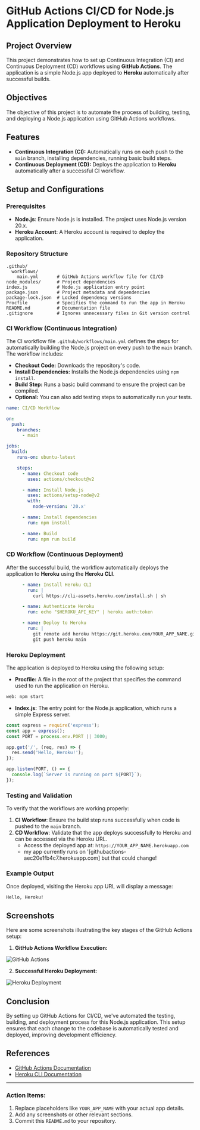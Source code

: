 # GitHub Actions CI/CD for Node.js Application Deployment to Heroku

## Project Overview

This project demonstrates how to set up Continuous Integration (CI) and Continuous Deployment (CD) workflows using **GitHub Actions**. The application is a simple Node.js app deployed to **Heroku** automatically after successful builds.

## Objectives

The objective of this project is to automate the process of building, testing, and deploying a Node.js application using GitHub Actions workflows.

## Features

- **Continuous Integration (CI):** Automatically runs on each push to the `main` branch, installing dependencies, running basic build steps.
- **Continuous Deployment (CD):** Deploys the application to **Heroku** automatically after a successful CI workflow.

## Setup and Configurations

### Prerequisites

- **Node.js**: Ensure Node.js is installed. The project uses Node.js version 20.x.
- **Heroku Account**: A Heroku account is required to deploy the application.

### Repository Structure

```
.github/
  workflows/
    main.yml       # GitHub Actions workflow file for CI/CD
node_modules/      # Project dependencies
index.js           # Node.js application entry point
package.json       # Project metadata and dependencies
package-lock.json  # Locked dependency versions
Procfile           # Specifies the command to run the app in Heroku
README.md          # Documentation file
.gitignore         # Ignores unnecessary files in Git version control
```

### CI Workflow (Continuous Integration)

The CI workflow file `.github/workflows/main.yml` defines the steps for automatically building the Node.js project on every push to the `main` branch. The workflow includes:

- **Checkout Code:** Downloads the repository's code.
- **Install Dependencies:** Installs the Node.js dependencies using `npm install`.
- **Build Step:** Runs a basic build command to ensure the project can be compiled.
- **Optional:** You can also add testing steps to automatically run your tests.

```yaml
name: CI/CD Workflow

on:
  push:
    branches:
      - main

jobs:
  build:
    runs-on: ubuntu-latest

    steps:
      - name: Checkout code
        uses: actions/checkout@v2

      - name: Install Node.js
        uses: actions/setup-node@v2
        with:
          node-version: '20.x'

      - name: Install dependencies
        run: npm install

      - name: Build
        run: npm run build
```

### CD Workflow (Continuous Deployment)

After the successful build, the workflow automatically deploys the application to **Heroku** using the **Heroku CLI**.

```yaml
      - name: Install Heroku CLI
        run: |
          curl https://cli-assets.heroku.com/install.sh | sh

      - name: Authenticate Heroku
        run: echo "$HEROKU_API_KEY" | heroku auth:token

      - name: Deploy to Heroku
        run: |
          git remote add heroku https://git.heroku.com/YOUR_APP_NAME.git
          git push heroku main
```

### Heroku Deployment

The application is deployed to Heroku using the following setup:

- **Procfile:** A file in the root of the project that specifies the command used to run the application on Heroku.

```bash
web: npm start
```

- **Index.js:** The entry point for the Node.js application, which runs a simple Express server.

```javascript
const express = require('express');
const app = express();
const PORT = process.env.PORT || 3000;

app.get('/', (req, res) => {
  res.send('Hello, Heroku!');
});

app.listen(PORT, () => {
  console.log(`Server is running on port ${PORT}`);
});
```

### Testing and Validation

To verify that the workflows are working properly:

1. **CI Workflow**: Ensure the build step runs successfully when code is pushed to the `main` branch.
2. **CD Workflow**: Validate that the app deploys successfully to Heroku and can be accessed via the Heroku URL.
   - Access the deployed app at: `https://YOUR_APP_NAME.herokuapp.com`
   - my app currently runs on '[githubactions-aec20e1fb4c7.herokuapp.com] but that could change!


### Example Output

Once deployed, visiting the Heroku app URL will display a message:
```
Hello, Heroku!
```

## Screenshots

Here are some screenshots illustrating the key stages of the GitHub Actions setup:

1. **GitHub Actions Workflow Execution:**

![GitHub Actions](screenshot-github-actions.png)

2. **Successful Heroku Deployment:**

![Heroku Deployment](screenshot-heroku-deployment.png)

## Conclusion

By setting up GitHub Actions for CI/CD, we've automated the testing, building, and deployment process for this Node.js application. This setup ensures that each change to the codebase is automatically tested and deployed, improving development efficiency.

## References

- [GitHub Actions Documentation](https://docs.github.com/en/actions)
- [Heroku CLI Documentation](https://devcenter.heroku.com/articles/heroku-cli)

---

### Action Items:

1. Replace placeholders like `YOUR_APP_NAME` with your actual app details.
2. Add any screenshots or other relevant sections.
3. Commit this `README.md` to your repository.
